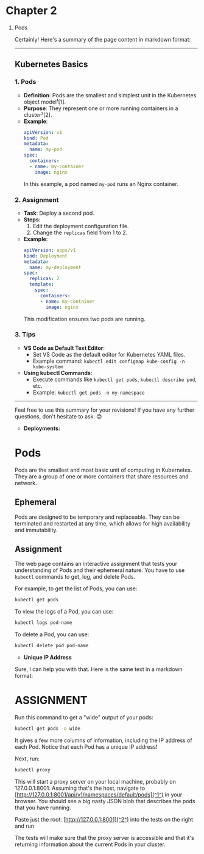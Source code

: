 
# Chapter 2

<ol>

<li> Pods </li>

Certainly! Here's a summary of the page content in markdown format:

---

## Kubernetes Basics

### 1. Pods
- **Definition**: Pods are the smallest and simplest unit in the Kubernetes object model¹[1].
- **Purpose**: They represent one or more running containers in a cluster²[2].
- **Example**:
    ```yaml
    apiVersion: v1
    kind: Pod
    metadata:
      name: my-pod
    spec:
      containers:
      - name: my-container
        image: nginx
    ```
    In this example, a pod named `my-pod` runs an Nginx container.

### 2. Assignment
- **Task**: Deploy a second pod.
- **Steps**:
    1. Edit the deployment configuration file.
    2. Change the `replicas` field from 1 to 2.
- **Example**:
    ```yaml
    apiVersion: apps/v1
    kind: Deployment
    metadata:
      name: my-deployment
    spec:
      replicas: 2
      template:
        spec:
          containers:
          - name: my-container
            image: nginx
    ```
    This modification ensures two pods are running.

### 3. Tips
- **VS Code as Default Text Editor**:
    - Set VS Code as the default editor for Kubernetes YAML files.
    - Example command: `kubectl edit configmap kube-config -n kube-system`
- **Using kubectl Commands**:
    - Execute commands like `kubectl get pods`, `kubectl describe pod`, etc.
    - Example: `kubectl get pods -n my-namespace`


---

Feel free to use this summary for your revisions! If you have any further questions, don't hesitate to ask. 😊


- **Deployments:** 


# Pods

Pods are the smallest and most basic unit of computing in Kubernetes. They are a group of one or more containers that share resources and network.

## Ephemeral

Pods are designed to be temporary and replaceable. They can be terminated and restarted at any time, which allows for high availability and immutability.

## Assignment

The web page contains an interactive assignment that tests your understanding of Pods and their ephemeral nature. You have to use `kubectl` commands to get, log, and delete Pods.

For example, to get the list of Pods, you can use:

```bash
kubectl get pods
```

To view the logs of a Pod, you can use:

```bash
kubectl logs pod-name
```

To delete a Pod, you can use:

```bash
kubectl delete pod pod-name
```


- **Unique IP Address**

Sure, I can help you with that. Here is the same text in a markdown format:


# ASSIGNMENT

Run this command to get a "wide" output of your pods:

```bash
kubectl get pods -o wide
```


It gives a few more columns of information, including the IP address of each Pod. Notice that each Pod has a unique IP address!

Next, run:

```bash
kubectl proxy
```


This will start a proxy server on your local machine, probably on 127.0.0.1:8001. Assuming that's the host, navigate to [http://127.0.0.1:8001/api/v1/namespaces/default/pods](^1^) in your browser. You should see a big nasty JSON blob that describes the pods that you have running.

Paste just the root: [http://127.0.0.1:8001](^2^) into the tests on the right and run

The tests will make sure that the proxy server is accessible and that it's returning information about the current Pods in your cluster.

</ol>


